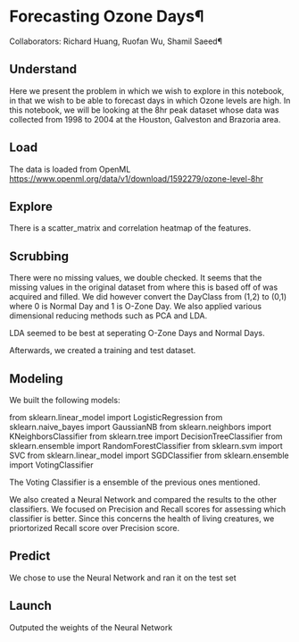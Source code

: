 # Forecasting Ozone Days¶
Collaborators: Richard Huang, Ruofan Wu, Shamil Saeed¶

## Understand
Here we present the problem in which we wish to explore in this notebook, in that we wish to be able to forecast days in which Ozone levels are high. In this notebook, we will be looking at the 8hr peak dataset whose data was collected from 1998 to 2004 at the Houston, Galveston and Brazoria area.

## Load
The data is loaded from OpenML
https://www.openml.org/data/v1/download/1592279/ozone-level-8hr

## Explore
There is a scatter_matrix and correlation heatmap of the features. 

## Scrubbing
There were no missing values, we double checked. It seems that the missing values in the original dataset from where this is based off of was acquired and filled. 
We did however convert the DayClass from (1,2) to (0,1) where 0 is Normal Day and 1 is O-Zone Day.
We also applied various dimensional reducing methods such as PCA and LDA.

LDA seemed to be best at seperating O-Zone Days and Normal Days.

Afterwards, we created a training and test dataset.

## Modeling
We built the following models:

from sklearn.linear_model import LogisticRegression
from sklearn.naive_bayes import GaussianNB
from sklearn.neighbors import KNeighborsClassifier
from sklearn.tree import DecisionTreeClassifier
from sklearn.ensemble import RandomForestClassifier
from sklearn.svm import SVC
from sklearn.linear_model import SGDClassifier
from sklearn.ensemble import VotingClassifier

The Voting Classifier is a ensemble of the previous ones mentioned.

We also created a Neural Network and compared the results to the other classifiers.
We focused on Precision and Recall scores for assessing which classifier is better. Since this concerns the health of living creatures, we priortorized Recall score over Precision score.

## Predict
We chose to use the Neural Network and ran it on the test set

## Launch
Outputed the weights of the Neural Network
